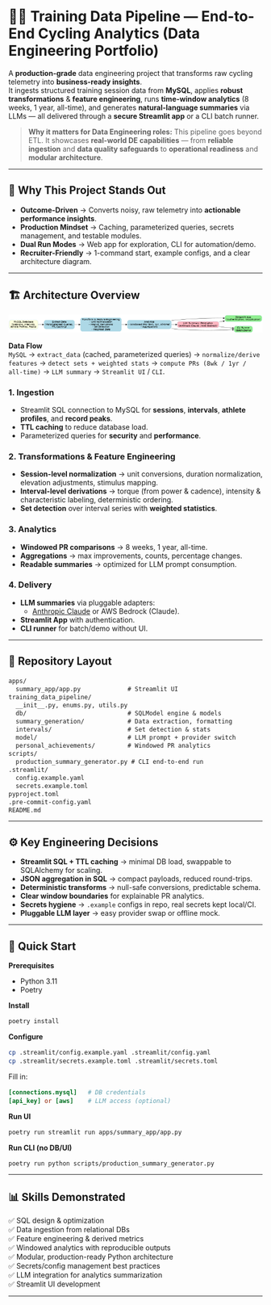 # 🚴‍♂️ Training Data Pipeline — End-to-End Cycling Analytics (Data Engineering Portfolio)

A **production-grade** data engineering project that transforms raw cycling telemetry into **business-ready insights**.  
It ingests structured training session data from **MySQL**, applies **robust transformations** & **feature engineering**, runs **time-window analytics** (8 weeks, 1 year, all-time), and generates **natural-language summaries** via LLMs — all delivered through a **secure Streamlit app** or a CLI batch runner.

> **Why it matters for Data Engineering roles:** This pipeline goes beyond ETL. It showcases **real-world DE capabilities** — from **reliable ingestion** and **data quality safeguards** to **operational readiness** and **modular architecture**.

---

## 🎯 Why This Project Stands Out
- **Outcome-Driven** → Converts noisy, raw telemetry into **actionable performance insights**.
- **Production Mindset** → Caching, parameterized queries, secrets management, and testable modules.
- **Dual Run Modes** → Web app for exploration, CLI for automation/demo.
- **Recruiter-Friendly** → 1-command start, example configs, and a clear architecture diagram.

---

## 🏗 Architecture Overview

![Cycling Analytics Pipeline](cycling_pipeline_architecture.png)

**Data Flow**  
`MySQL` → `extract_data` (cached, parameterized queries) → `normalize/derive features` → `detect sets + weighted stats` → `compute PRs (8wk / 1yr / all-time)` → `LLM summary` → `Streamlit UI` / `CLI`.

### **1. Ingestion**
- Streamlit SQL connection to MySQL for **sessions**, **intervals**, **athlete profiles**, and **record peaks**.
- **TTL caching** to reduce database load.
- Parameterized queries for **security** and **performance**.

### **2. Transformations & Feature Engineering**
- **Session-level normalization** → unit conversions, duration normalization, elevation adjustments, stimulus mapping.
- **Interval-level derivations** → torque (from power & cadence), intensity & characteristic labeling, deterministic ordering.
- **Set detection** over interval series with **weighted statistics**.

### **3. Analytics**
- **Windowed PR comparisons** → 8 weeks, 1 year, all-time.
- **Aggregations** → max improvements, counts, percentage changes.
- **Readable summaries** → optimized for LLM prompt consumption.

### **4. Delivery**
- **LLM summaries** via pluggable adapters:
  - [Anthropic Claude](https://www.anthropic.com/) or AWS Bedrock (Claude).
- **Streamlit App** with authentication.
- **CLI runner** for batch/demo without UI.

---

## 📂 Repository Layout
```
apps/
  summary_app/app.py             # Streamlit UI
training_data_pipeline/
  __init__.py, enums.py, utils.py
  db/                            # SQLModel engine & models
  summary_generation/            # Data extraction, formatting
  intervals/                     # Set detection & stats
  model/                         # LLM prompt + provider switch
  personal_achievements/         # Windowed PR analytics
scripts/
  production_summary_generator.py # CLI end-to-end run
.streamlit/
  config.example.yaml
  secrets.example.toml
pyproject.toml
.pre-commit-config.yaml
README.md
```

---

## ⚙️ Key Engineering Decisions
- **Streamlit SQL + TTL caching** → minimal DB load, swappable to SQLAlchemy for scaling.
- **JSON aggregation in SQL** → compact payloads, reduced round-trips.
- **Deterministic transforms** → null-safe conversions, predictable schema.
- **Clear window boundaries** for explainable PR analytics.
- **Secrets hygiene** → `.example` configs in repo, real secrets kept local/CI.
- **Pluggable LLM layer** → easy provider swap or offline mock.

---

## 🚀 Quick Start

**Prerequisites**
- Python 3.11
- Poetry

**Install**
```bash
poetry install
```

**Configure**
```bash
cp .streamlit/config.example.yaml .streamlit/config.yaml
cp .streamlit/secrets.example.toml .streamlit/secrets.toml
```
Fill in:
```toml
[connections.mysql]   # DB credentials
[api_key] or [aws]    # LLM access (optional)
```

**Run UI**
```bash
poetry run streamlit run apps/summary_app/app.py
```

**Run CLI (no DB/UI)**
```bash
poetry run python scripts/production_summary_generator.py
```

---

## 📊 Skills Demonstrated
✅ SQL design & optimization  
✅ Data ingestion from relational DBs  
✅ Feature engineering & derived metrics  
✅ Windowed analytics with reproducible outputs  
✅ Modular, production-ready Python architecture  
✅ Secrets/config management best practices  
✅ LLM integration for analytics summarization  
✅ Streamlit UI development  

---
